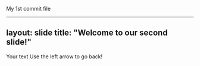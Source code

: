 My 1st commit file

---
layout: slide
title: "Welcome to our second slide!"
---
Your text
Use the left arrow to go back!
